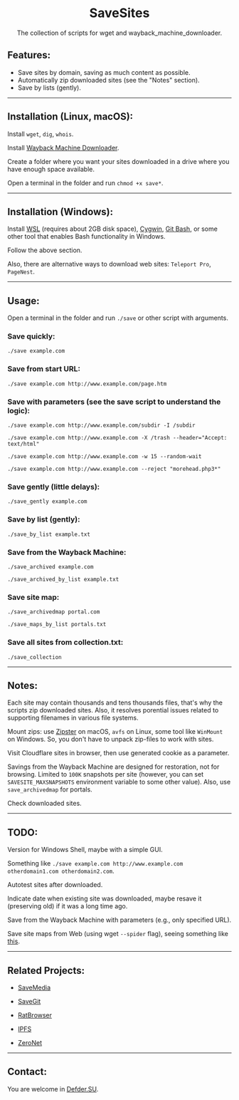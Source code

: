 <h1 align="center">SaveSites</h1>

<p align="center">The collection of scripts for wget and wayback_machine_downloader.</p>

## Features:

- Save sites by domain, saving as much content as possible.
- Automatically zip downloaded sites (see the "Notes" section).
- Save by lists (gently).

---

## Installation (Linux, macOS):

Install `wget`, `dig`, `whois`.

Install [Wayback Machine Downloader](https://github.com/hartator/wayback-machine-downloader).

Create a folder where you want your sites downloaded in a drive where you have enough space available.

Open a terminal in the folder and run `chmod +x save*`.

---

## Installation (Windows):

Install [WSL](https://docs.microsoft.com/en-us/windows/wsl/install-win10) (requires about 2GB disk space), [Cygwin](https://www.cygwin.com/), [Git Bash](http://git-scm.com), or some other tool that enables Bash functionality in Windows.

Follow the above section.

Also, there are alternative ways to download web sites: `Teleport Pro`, `PageNest`.

---

## Usage:

Open a terminal in the folder and run `./save` or other script with arguments.

### Save quickly:
`./save example.com`

### Save from start URL:
`./save example.com http://www.example.com/page.htm`

### Save with parameters (see the save script to understand the logic):
`./save example.com http://www.example.com/subdir -I /subdir`

`./save example.com http://www.example.com -X /trash --header="Accept: text/html"`

`./save example.com http://www.example.com -w 15 --random-wait`

`./save example.com http://www.example.com --reject "morehead.php3*"`

### Save gently (little delays):
`./save_gently example.com`

### Save by list (gently):
`./save_by_list example.txt`

### Save from the Wayback Machine:
`./save_archived example.com`

`./save_archived_by_list example.txt`

### Save site map:
`./save_archivedmap portal.com`

`./save_maps_by_list portals.txt`

### Save all sites from collection.txt:
`./save_collection`

---

## Notes:

Each site may contain thousands and tens thousands files, that's why the scripts zip downloaded sites. Also, it resolves porential issues related to supporting filenames in various file systems.

Mount zips: use [Zipster](https://ipfs.io/ipfs/QmUBbaw45ebpNB8oTPd5jR8n6v8oGJ9UMKMmnWYmX4Sk8Z) on macOS, `avfs` on Linux, some tool like `WinMount` on Windows. So, you don't have to unpack zip-files to work with sites.

Visit Cloudflare sites in browser, then use generated cookie as a parameter.

Savings from the Wayback Machine are designed for restoration, not for browsing. Limited to `100K` snapshots per site (however, you can set `SAVESITE_MAXSNAPSHOTS` environment variable to some other value). Also, use `save_archivedmap` for portals.

Check downloaded sites.

---

## TODO:

Version for Windows Shell, maybe with a simple GUI.

Something like `./save example.com http://www.example.com otherdomain1.com otherdomain2.com`.

Autotest sites after downloaded.

Indicate date when existing site was downloaded, maybe resave it (preserving old) if it was a long time ago.

Save from the Wayback Machine with parameters (e.g., only specified URL).

Save site maps from Web (using wget `--spider` flag), seeing something like [this](https://jcode.me/find-missing-content-with-wget-spider/).

---

## Related Projects:

- [SaveMedia](https://github.com/defder-su/SaveMedia)

- [SaveGit](https://github.com/defder-su/SaveGit)

- [RatBrowser](https://ratbrowser.com)

- [IPFS](https://ipfs.io)

- [ZeroNet](https://zeronet.io)

---

## Contact:

You are welcome in [Defder.SU](https://defder.su).
